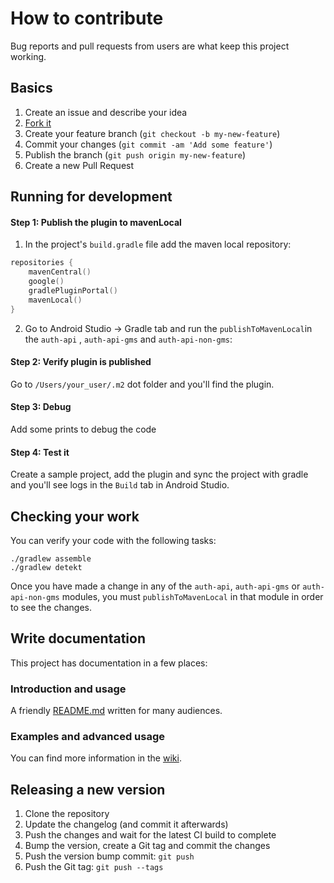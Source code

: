 # How to contribute

Bug reports and pull requests from users are what keep this project working.

## Basics

1. Create an issue and describe your idea
2. [Fork it](https://github.com/openmobilehub/omh-auth/fork)
3. Create your feature branch (`git checkout -b my-new-feature`)
4. Commit your changes (`git commit -am 'Add some feature'`)
5. Publish the branch (`git push origin my-new-feature`)
6. Create a new Pull Request

## Running for development

#### Step 1: Publish the plugin to mavenLocal

1. In the project's `build.gradle` file add the maven local repository:

```kotlin
repositories {
    mavenCentral()
    google()
    gradlePluginPortal()
    mavenLocal()
}
```

2. Go to Android Studio -> Gradle tab and run the `publishToMavenLocal`in the `auth-api`
   , `auth-api-gms` and `auth-api-non-gms`:

#### Step 2: Verify plugin is published

Go to `/Users/your_user/.m2` dot folder and you'll find the plugin.

#### Step 3: Debug

Add some prints to debug the code

#### Step 4: Test it

Create a sample project, add the plugin and sync the project with gradle and you'll see logs in
the `Build` tab in Android Studio.

## Checking your work

You can verify your code with the following tasks:

```
./gradlew assemble
./gradlew detekt
```

Once you have made a change in any of the `auth-api`, `auth-api-gms` or `auth-api-non-gms` modules,
you must `publishToMavenLocal` in that module in order to see the changes.

## Write documentation

This project has documentation in a few places:

### Introduction and usage

A
friendly [README.md](https://github.com/openmobilehub/omh-auth/blob/main/README.md)
written for many audiences.

### Examples and advanced usage

You can find more information in the [wiki](https://github.com/openmobilehub/omh-auth/wiki).

## Releasing a new version

1. Clone the repository
2. Update the changelog (and commit it afterwards)
3. Push the changes and wait for the latest CI build to complete
4. Bump the version, create a Git tag and commit the changes
5. Push the version bump commit: `git push`
6. Push the Git tag: `git push --tags`
